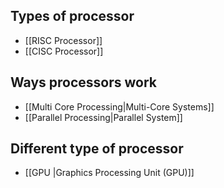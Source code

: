 
## Types of processor
- [[RISC Processor]] 
- [[CISC Processor]]
## Ways processors work
- [[Multi Core Processing|Multi-Core Systems]]
- [[Parallel Processing|Parallel System]]
## Different type of processor
- [[GPU |Graphics Processing Unit (GPU)]]